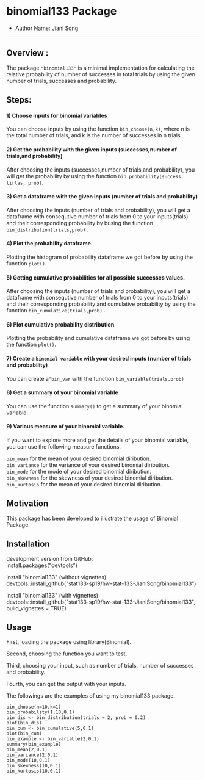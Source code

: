 # binomial133 Package


- Author Name: Jiani Song

----
## Overview :

The package `"binomial133"` is a minimal implementation for calculating the relative probability of number of successes in total trials by using the given number of trials, successes and probability. 

## Steps:

#### 1) Choose inputs for binomial variables 

You can choose inputs by using the function `bin_choose(n,k)`, where n is the total number of trials, and k is the number of successes in n trials.                     

#### 2) Get the probability with the given inputs (successes,number of trials,and probability)         

After choosing the inputs (successes,number of trials,and probability), you will get the probability by using the function `bin_probability(success, tirlas, prob)`.     

#### 3) Get a dataframe with the given inputs (number of trials and probability)      
 
After choosing the inputs (number of trials and probability), you will get a dataframe with consequtive number of trials from 0 to your inputs(trials) and their corresponding probability by busing the function `bin_distribution(trials,prob)` .         


#### 4) Plot the probability dataframe.          

Plotting the histogram of probability dataframe we got before by using the function `plot()`.         

#### 5) Getting cumulative probabilities for all possible successes values.      

After choosing the inputs (number of trials and probability), you will get a dataframe with consequtive number of trials from 0 to your inputs(trials) and their corresponding probability and cumulative probability by using the function `bin_cumulative(trials,prob)` .     

#### 6) Plot cumulative probability distribution     
 
Plotting the probability and cumulative dataframe we got before by using the function `plot()`.        


#### 7) Create a `binomial variable` with your desired inputs (number of trials and probability)  

You can create a`"bin_var` with the function `bin_variable(trials,prob)`  

#### 8) Get a summary of your binomial variable          

You can use the function `summary()` to get a summary of your binomial variable.   

#### 9) Various measure of your binomial variable.       

If you want to explore more and get the details of your binomial variable, you can use the following measure functions.         

`bin_mean` for the mean of your desired binomial diribution.        
`bin_variance` for the variance of your desired binomial diribution.            
`bin_mode` for the mode of your desired binomial diribution.                
`bin_skewness` for the skewness of your desired binomial diribution.            
`bin_kurtosis` for the mean of your desired binomial diribution.       

## Motivation           

This package has been developed to illustrate the usage of Binomial Package.  


## Installation      

development version from GitHub:       
install.packages("devtools")       

install "binomial133" (without vignettes)    
devtools::install_github("stat133-sp19/hw-stat-133-JianiSong/binomial133") 

install "binomial133" (with vignettes)     
devtools::install_github("stat133-sp19/hw-stat-133-JianiSong/binomial133", build_vignettes = TRUE)       


## Usage                     

First, loading the package using library(Binomial).

Second, choosing the function you want to test.       

Third, choosing your input, such as number of trials, number of successes and probability.         
      
Fourth, you can get the output with your inputs.    

The followings are the examples of using my binomial133 package.       

`bin_choose(n=10,k=1)`                 
`bin_probability(1,10,0.1)`          
`bin_dis <- bin_distribution(trials = 2, prob = 0.2)`      
`plot(bin_dis)`       
`bin_cum <- bin_cumulative(5,0.1)`     
`plot(bin_cum)`            
`bin_example <- bin_variable(2,0.1)`         
`summary(bin_example)`          
`bin_mean(2,0.1)`   
`bin_variance(2,0.1)`         
`bin_mode(10,0.1)`     
`bin_skewness(10,0.1)`     
`bin_kurtosis(10,0.1)`      














